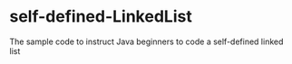 # self-defined-LinkedList
The sample code to instruct Java beginners to code a self-defined linked list

